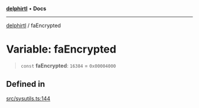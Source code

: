 [**delphirtl**](../README.md) • **Docs**

***

[delphirtl](../globals.md) / faEncrypted

# Variable: faEncrypted

> `const` **faEncrypted**: `16384` = `0x00004000`

## Defined in

[src/sysutils.ts:144](https://github.com/chuacw/delphirtl/blob/99d8c44e63124381b30b888cd4b51a7f5a9f03a2/src/sysutils.ts#L144)

